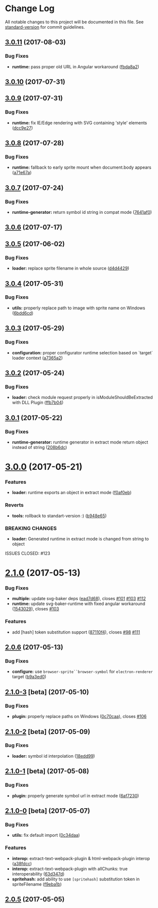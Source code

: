 # Change Log

All notable changes to this project will be documented in this file. See [standard-version](https://github.com/conventional-changelog/standard-version) for commit guidelines.

<a name="3.0.11"></a>
## [3.0.11](https://github.com/kisenka/webpack-svg-sprite-loader/compare/v3.0.10...v3.0.11) (2017-08-03)


### Bug Fixes

* **runtime:** pass proper old URL in Angular workaround ([fbda8a2](https://github.com/kisenka/webpack-svg-sprite-loader/commit/fbda8a2))



<a name="3.0.10"></a>
## [3.0.10](https://github.com/kisenka/webpack-svg-sprite-loader/compare/v3.0.9...v3.0.10) (2017-07-31)



<a name="3.0.9"></a>
## [3.0.9](https://github.com/kisenka/webpack-svg-sprite-loader/compare/v3.0.8...v3.0.9) (2017-07-31)


### Bug Fixes

* **runtime:** fix IE/Edge rendering with SVG containing 'style' elements ([dcc9e27](https://github.com/kisenka/webpack-svg-sprite-loader/commit/dcc9e27))



<a name="3.0.8"></a>
## [3.0.8](https://github.com/kisenka/webpack-svg-sprite-loader/compare/v3.0.7...v3.0.8) (2017-07-28)


### Bug Fixes

* **runtime:** fallback to early sprite mount when document.body appears ([a71e67a](https://github.com/kisenka/webpack-svg-sprite-loader/commit/a71e67a))



<a name="3.0.7"></a>
## [3.0.7](https://github.com/kisenka/webpack-svg-sprite-loader/compare/v3.0.6...v3.0.7) (2017-07-24)


### Bug Fixes

* **runtime-generator:** return symbol id string in compat mode ([7641af0](https://github.com/kisenka/webpack-svg-sprite-loader/commit/7641af0))



<a name="3.0.6"></a>
## [3.0.6](https://github.com/kisenka/webpack-svg-sprite-loader/compare/v3.0.5...v3.0.6) (2017-07-17)



<a name="3.0.5"></a>
## [3.0.5](https://github.com/kisenka/webpack-svg-sprite-loader/compare/v3.0.4...v3.0.5) (2017-06-02)


### Bug Fixes

* **loader:** replace sprite filename in whole source ([d4d4429](https://github.com/kisenka/webpack-svg-sprite-loader/commit/d4d4429))



<a name="3.0.4"></a>
## [3.0.4](https://github.com/kisenka/webpack-svg-sprite-loader/compare/v3.0.3...v3.0.4) (2017-05-31)


### Bug Fixes

* **utils:** properly replace path to image with sprite name on Windows ([6bdd6cd](https://github.com/kisenka/webpack-svg-sprite-loader/commit/6bdd6cd))



<a name="3.0.3"></a>
## [3.0.3](https://github.com/kisenka/webpack-svg-sprite-loader/compare/v3.0.2...v3.0.3) (2017-05-29)


### Bug Fixes

* **configuration:** proper configurator runtime selection based on \`target\` loader context ([a7365a2](https://github.com/kisenka/webpack-svg-sprite-loader/commit/a7365a2))



<a name="3.0.2"></a>
## [3.0.2](https://github.com/kisenka/webpack-svg-sprite-loader/compare/v3.0.1...v3.0.2) (2017-05-24)


### Bug Fixes

* **loader:** check module request properly in isModuleShouldBeExtracted with DLL Plugin ([ffb7b04](https://github.com/kisenka/webpack-svg-sprite-loader/commit/ffb7b04))



<a name="3.0.1"></a>
## [3.0.1](https://github.com/kisenka/webpack-svg-sprite-loader/compare/v3.0.0...v3.0.1) (2017-05-22)


### Bug Fixes

* **runtime-generator:** runtime generator in extract mode return object instead of string ([208b6dc](https://github.com/kisenka/webpack-svg-sprite-loader/commit/208b6dc))



<a name="3.0.0"></a>
# [3.0.0](https://github.com/kisenka/webpack-svg-sprite-loader/compare/v2.1.0...v3.0.0) (2017-05-21)


### Features

* **loader:** runtime exports an object in extract mode ([f0af0eb](https://github.com/kisenka/webpack-svg-sprite-loader/commit/f0af0eb))


### Reverts

* **tools:** rollback to standart-version :) ([b948e65](https://github.com/kisenka/webpack-svg-sprite-loader/commit/b948e65))


### BREAKING CHANGES

* **loader:** Generated runtime in extract mode is changed from string to object

ISSUES CLOSED: #123



<a name="2.1.0"></a>
# [2.1.0](https://github.com/kisenka/webpack-svg-sprite-loader/compare/v2.0.6...v2.1.0) (2017-05-13)


### Bug Fixes

* **multiple:** update svg-baker deps ([ead7d68](https://github.com/kisenka/webpack-svg-sprite-loader/commit/ead7d68)), closes [#101](https://github.com/kisenka/webpack-svg-sprite-loader/issues/101) [#103](https://github.com/kisenka/webpack-svg-sprite-loader/issues/103) [#112](https://github.com/kisenka/webpack-svg-sprite-loader/issues/112)
* **runtime:** update svg-baker-runtime with fixed angular workaround ([1543029](https://github.com/kisenka/webpack-svg-sprite-loader/commit/1543029)), closes [#103](https://github.com/kisenka/webpack-svg-sprite-loader/issues/103)


### Features

* add [hash] token substitution support ([87110f4](https://github.com/kisenka/webpack-svg-sprite-loader/commit/87110f4)), closes [#98](https://github.com/kisenka/webpack-svg-sprite-loader/issues/98) [#111](https://github.com/kisenka/webpack-svg-sprite-loader/issues/111)


<a name="2.0.6"></a>
## [2.0.6](https://github.com/kisenka/webpack-svg-sprite-loader/compare/v2.0.5...v2.0.6) (2017-05-13)


### Bug Fixes

* **configure:** use `browser-sprite``browser-symbol` for `electron-renderer` target ([b9a3ed0](https://github.com/kisenka/webpack-svg-sprite-loader/commit/b9a3ed0))


<a name="2.1.0-3"></a>
## [2.1.0-3](https://github.com/kisenka/webpack-svg-sprite-loader/compare/v2.1.0-2...v2.1.0-3) [beta] (2017-05-10)


### Bug Fixes

* **plugin:** properly replace paths on Windows ([0c70caa](https://github.com/kisenka/webpack-svg-sprite-loader/commit/0c70caa)), closes [#106](https://github.com/kisenka/webpack-svg-sprite-loader/issues/106)



<a name="2.1.0-2"></a>
## [2.1.0-2](https://github.com/kisenka/webpack-svg-sprite-loader/compare/v2.1.0-1...v2.1.0-2) [beta] (2017-05-09)


### Bug Fixes

* **loader:** symbol id interpolation ([18edd99](https://github.com/kisenka/webpack-svg-sprite-loader/commit/18edd99))



<a name="2.1.0-1"></a>
## [2.1.0-1](https://github.com/kisenka/webpack-svg-sprite-loader/compare/v2.1.0-0...v2.1.0-1) [beta] (2017-05-08)


### Bug Fixes

* **plugin:** properly generate symbol url in extract mode ([6af7230](https://github.com/kisenka/webpack-svg-sprite-loader/commit/6af7230))



<a name="2.1.0-0"></a>
## [2.1.0-0](https://github.com/kisenka/webpack-svg-sprite-loader/compare/v2.0.5...v2.1.0-0) [beta] (2017-05-07)


### Bug Fixes

* **utils:** fix default import ([0c34daa](https://github.com/kisenka/webpack-svg-sprite-loader/commit/0c34daa))


### Features

* **interop:** extract-text-webpack-plugin & html-webpack-plugin interop ([a38fdcc](https://github.com/kisenka/webpack-svg-sprite-loader/commit/a38fdcc))
* **interop:** extract-text-webpack-plugin with allChunks: true interoperability ([63d347d](https://github.com/kisenka/webpack-svg-sprite-loader/commit/63d347d))
* **spritehash:** add ability to use `[spritehash]` substitution token in spriteFilename ([f9eba1b](https://github.com/kisenka/webpack-svg-sprite-loader/commit/f9eba1b))


<a name="2.0.5"></a>
## [2.0.5](https://github.com/kisenka/webpack-svg-sprite-loader/compare/v2.0.4...v2.0.5) (2017-05-05)
